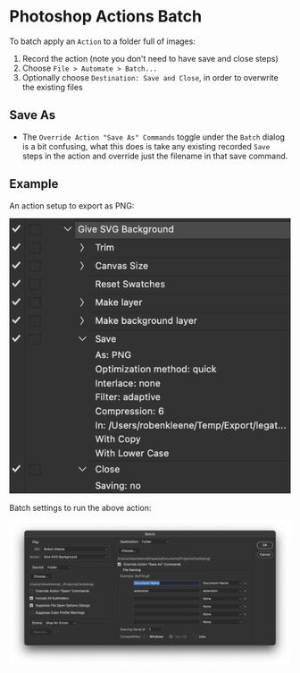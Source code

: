 # Photoshop Actions Batch

To batch apply an `Action` to a folder full of images:

1. Record the action (note you don't need to have save and close steps)
2. Choose `File > Automate > Batch...`
3. Optionally choose `Destination: Save and Close`, in order to overwrite the existing files

## Save As

- The `Override Action "Save As" Commands` toggle under the `Batch` dialog is a bit confusing, what this does is take any existing recorded `Save` steps in the action and override just the filename in that save command.

## Example

An action setup to export as PNG:

![Action](assets/photoshop-action.png)

Batch settings to run the above action:

![Batch](assets/photoshop-batch.png)

